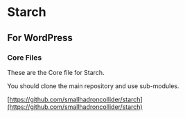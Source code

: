 # Starch
## For WordPress
### Core Files

These are the Core file for Starch.

You should clone the main repository and use sub-modules.

[https://github.com/smallhadroncollider/starch](https://github.com/smallhadroncollider/starch)